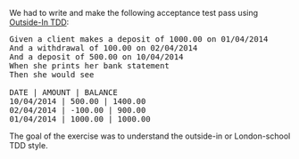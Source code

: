 We had to write and make the following acceptance test pass using <a href="http://coding-is-like-cooking.info/2013/04/the-london-school-of-test-driven-development/">Outside-In TDD</a>:

<pre>
Given a client makes a deposit of 1000.00 on 01/04/2014
And a withdrawal of 100.00 on 02/04/2014
And a deposit of 500.00 on 10/04/2014
When she prints her bank statement
Then she would see

DATE | AMOUNT | BALANCE
10/04/2014 | 500.00 | 1400.00
02/04/2014 | -100.00 | 900.00
01/04/2014 | 1000.00 | 1000.00
</pre>

The goal of the exercise was to understand the outside-in or London-school TDD style.